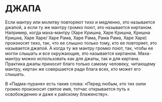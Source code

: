 # ДЖАПА

Если мантру или молитву повторяют тихо и медленно, это называется джапой, а если ту же мантру громко поют, это называется киртаном. Например, когда маха-мантру (Харе Кришна, Харе Кришна, Кришна Кришна, Харе Харе/ Харе Рама, Харе Рама, Рама Рама, Харе Харе) произносят тихо, так, что ее слышно только тому, кто ее повторяет, это называется джапой. А когда ту же мантру громко поют, так, чтобы ее могли слышать и все окружающие, это называется киртаном. Маха-мантру можно использовать как для джапы, так и для киртана. Практика джапы приносит благо только самому человеку, читающему мантру, киртан же совершается ради блага всех, кто может его слышать.

В «Падма-пуране» есть такие слова: «Перед любым, кто тих оили громко произносит святое имя, тотчас открывается путь к освобождению и даже к райскому блаженству».

